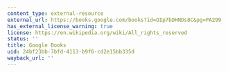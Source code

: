 ```yaml
---
content_type: external-resource
external_url: https://books.google.com/books?id=OIp7bDHNDs8C&pg=PA299
has_external_license_warning: true
license: https://en.wikipedia.org/wiki/All_rights_reserved
status: ''
title: Google Books
uid: 24bf23bb-7bfd-4113-b9f6-cd2e15bb335d
wayback_url: ''
---
```

